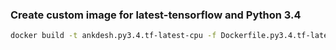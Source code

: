 ### Create custom image for latest-tensorflow and Python 3.4
```sh
docker build -t ankdesh.py3.4.tf-latest-cpu -f Dockerfile.py3.4.tf-latest-cpu .
```
